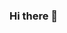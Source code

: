 ### Hi there 👋

<!--
**AlejandroDova/AlejandroDova** is a ✨ _special_ ✨ repository because its `README.md` (this file) appears on your GitHub profile.

Here are some ideas to get you started:

- 🔭 I’m currently working on ...
- 🌱 I am currently learning laravel and getting deep into web design and development.
- 📫 How to reach me: I love loyal people with hobbies
- 😄 Pronouns: Dova
-->
